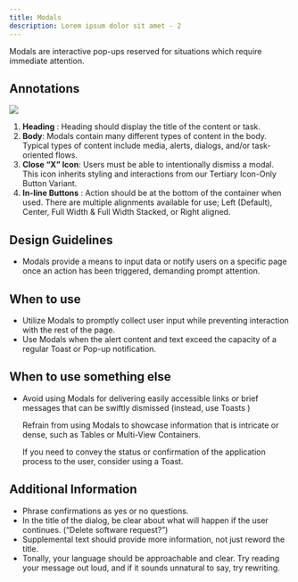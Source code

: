 ```yaml
---
title: Modals
description: Lorem ipsum dolor sit amet - 2
---
```

Modals are interactive pop-ups reserved for situations which require immediate attention.

## Annotations

![](/modal.svg)

1. **Heading** : Heading should display the title of the content or task.
2. **Body**: Modals contain many different types of content in the body. Typical types of content include media, alerts, dialogs, and/or task-oriented flows.
3. **Close “X” Icon**: Users must be able to intentionally dismiss a modal. This icon inherits styling and interactions from our Tertiary Icon-Only Button Variant.
4. **In-line Buttons** : Action should be at the bottom of the container when used. There are multiple alignments available for use; Left (Default), Center, Full Width & Full Width Stacked, or Right aligned.

## Design Guidelines

* Modals provide a means to input data or notify users on a specific page once an action has been triggered, demanding prompt attention.

## When to use

* Utilize Modals to promptly collect user input while preventing interaction with the rest of the page.
* Use Modals when the alert content and text exceed the capacity of a regular Toast or Pop-up notification.

## When to use something else

* Avoid using Modals for delivering easily accessible links or brief messages that can be swiftly dismissed (instead, use Toasts )

  Refrain from using Modals to showcase information that is intricate or dense, such as Tables or Multi-View Containers.

  If you need to convey the status or confirmation of the application process to the user, consider using a Toast.



## Additional Information 



* Phrase confirmations as yes or no questions.
* In the title of the dialog, be clear about what will happen if the user continues. (“Delete software request?”)
* Supplemental text should provide more information, not just reword the title.
* Tonally, your language should be approachable and clear. Try reading your message out loud, and if it sounds unnatural to say, try rewriting.